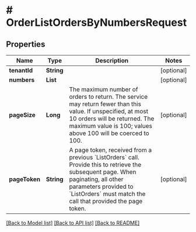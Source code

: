 # # OrderListOrdersByNumbersRequest


## Properties 


Name | Type | Description | Notes
------------ | ------------- | ------------- | -------------
**tenantId**| **String** |   | [optional]
**numbers**| **List<String>** |   | [optional]
**pageSize**| **Long** | The maximum number of orders to return. The service may return fewer than this value. If unspecified, at most 10 orders will be returned. The maximum value is 100; values above 100 will be coerced to 100.  | [optional]
**pageToken**| **String** | A page token, received from a previous &#x60;ListOrders&#x60; call. Provide this to retrieve the subsequent page.   When paginating, all other parameters provided to &#x60;ListOrders&#x60; must match the call that provided the page token.  | [optional]


[[Back to Model list]](../../README.md#models) [[Back to API list]](../../README.md#endpoints) [[Back to README]](../../README.md)

